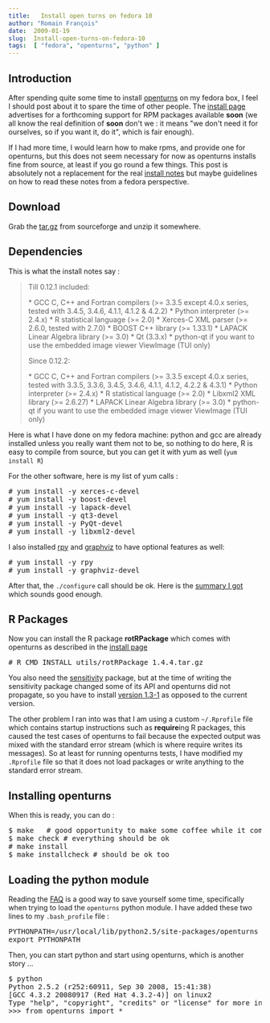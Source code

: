 ```yaml
---
title:   Install open turns on fedora 10
author: "Romain François"
date:  2009-01-19
slug:  Install-open-turns-on-fedora-10
tags:  [ "fedora", "openturns", "python" ]
---
```

<div class="post-content">
<h2>Introduction</h2>


<p>After spending quite some time to install <a href="http://trac.openturns.org/">openturns</a> on my fedora box, I feel I should post about it to spare the time of other people. The <a href="http://trac.openturns.org/wiki/HowToInstall">install page</a> advertises for a forthcoming support for RPM packages available <strong>soon</strong> (we all know the real definition of <strong>soon</strong> don't we : it means "we don't need it for ourselves, so if you want it, do it", which is fair enough).</p>


<p>If I had more time, I would learn how to make rpms, and provide one for openturns, but this does not seem necessary for now as openturns installs fine from source, at least if you go round a few things. This post is absolutely not a replacement for the real <a href="http://trac.openturns.org/wiki/HowToInstall">install notes</a> but maybe guidelines on how to read these notes from a fedora perspective.</p>


<h2>Download</h2>


<p>Grab the <a href="http://sourceforge.net/project/showfiles.php?group_id=198476">tar.gz</a> from sourceforge and unzip it somewhere.</p>


<h2>Dependencies</h2>


<p>This is what the install notes say :</p>


<blockquote>
<p>Till 0.12.1 included:</p>
<p>
* GCC C, C++ and Fortran compilers (&gt;= 3.3.5 except 4.0.x series, tested with 3.4.5, 3.4.6, 4.1.1, 4.1.2 &amp; 4.2.2)
* Python interpreter (&gt;= 2.4.x)
* R statistical language (&gt;= 2.0)
* Xerces-C XML parser (&gt;= 2.6.0, tested with 2.7.0)
* BOOST C++ library (&gt;= 1.33.1)
* LAPACK Linear Algebra library (&gt;= 3.0)
* Qt (3.3.x)
* python-qt if you want to use the embedded image viewer ViewImage (TUI only)</p>
<p>
Since 0.12.2:</p>
<p>
* GCC C, C++ and Fortran compilers (&gt;= 3.3.5 except 4.0.x series, tested with 3.3.5, 3.3.6, 3.4.5, 3.4.6, 4.1.1, 4.1.2, 4.2.2 &amp; 4.3.1)
* Python interpreter (&gt;= 2.4.x)
* R statistical language (&gt;= 2.0)
* Libxml2 XML library (&gt;= 2.6.27)
* LAPACK Linear Algebra library (&gt;= 3.0)
* python-qt if you want to use the embedded image viewer ViewImage (TUI only)</p>
</blockquote>


<p>Here is what I have done on my fedora machine: python and gcc are already installed unless you really want them not to be, so nothing to do here, R is easy to compile from source, but you can get it with yum as well (<code>yum install R</code>)</p>


<p>For the other software, here is my list of yum calls :</p>

<pre>
# yum install -y xerces-c-devel
# yum install -y boost-devel
# yum install -y lapack-devel
# yum install -y qt3-devel
# yum install -y PyQt-devel
# yum install -y libxml2-devel
</pre>


<p>I also installed <a href="http://rpy.sourceforge.net/">rpy</a> and <a href="http://www.graphviz.org/">graphviz</a> to have optional features as well:</p>

<pre>
# yum install -y rpy
# yum install -y graphviz-devel
</pre>


<p>After that, the <code>./configure</code> call should be ok. Here is the <a href="/public/posts/post-openturns-install-fedora/summary.txt">summary I got</a> which sounds good enough.</p>


<h2>R Packages</h2>


<p>Now you can install the R package <strong>rotRPackage</strong> which comes with openturns as described in the <a href="http://trac.openturns.org/wiki/HowToInstall">install page</a></p>

<pre>
# R CMD INSTALL utils/rotRPackage_1.4.4.tar.gz
</pre>


<p>You also need the <a href="http://cran.r-project.org/web/packages/sensitivity/index.html">sensitivity</a> package, but at the time of writing the sensitivity package changed some of its API and openturns did not propagate, so you have to install <a href="http://cran.r-project.org/src/contrib/Archive/sensitivity/sensitivity_1.3-1.tar.gz">version 1.3-1</a> as opposed to the current version.</p>


<p>The other problem I ran into was that I am using a custom <code>~/.Rprofile</code> file which contains startup instructions such as <strong>require</strong>ing R packages, this caused the test cases of openturns to fail because the expected output was mixed with the standard error stream (which is where require writes its messages). So at least for running openturns tests, I have modified my <code>.Rprofile</code> file so that it does not load packages or write anything to the standard error stream.</p>


<h2>Installing openturns</h2>


<p>When this is ready, you can do :</p>

<pre>
$ make   # good opportunity to make some coffee while it compiles 
$ make check # everything should be ok
# make install
$ make installcheck # should be ok too
</pre>


<h2>Loading the python module</h2>


<p>Reading the <a href="http://trac.openturns.org/wiki/FAQ">FAQ</a> is a good way to save yourself some time, specifically when trying to load the <code>openturns</code> python module. I have added these two lines to my <code>.bash_profile</code> file :</p>

<pre>
PYTHONPATH=/usr/local/lib/python2.5/site-packages/openturns
export PYTHONPATH
</pre>


<p>Then, you can start python and start using openturns, which is another story ...</p>

<pre>
$ python
Python 2.5.2 (r252:60911, Sep 30 2008, 15:41:38)
[GCC 4.3.2 20080917 (Red Hat 4.3.2-4)] on linux2
Type "help", "copyright", "credits" or "license" for more information.
&gt;&gt;&gt; from openturns import *
</pre>
</div>
